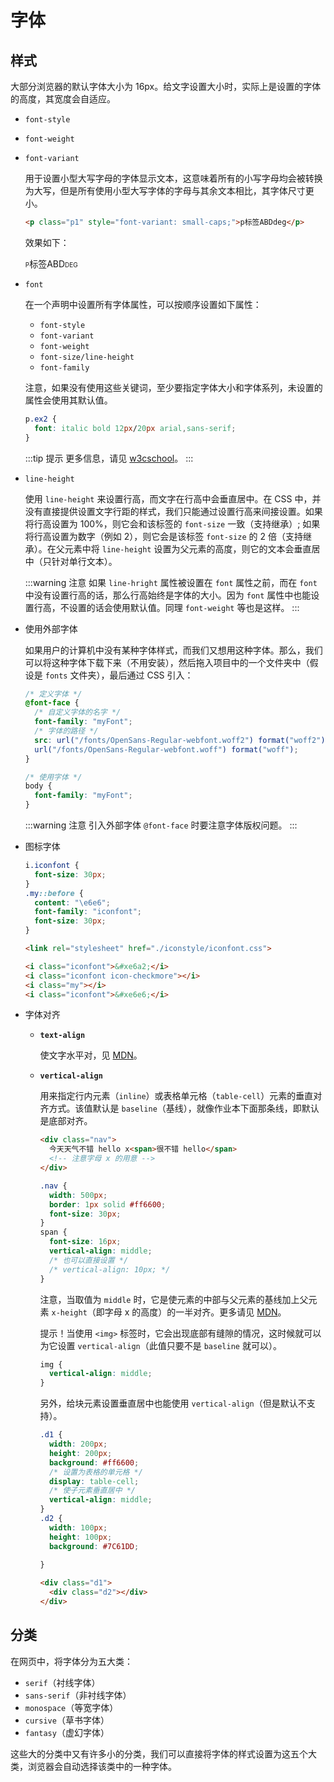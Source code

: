# 字体

## 样式

大部分浏览器的默认字体大小为 16px。给文字设置大小时，实际上是设置的字体的高度，其宽度会自适应。

- `font-style`  
- `font-weight`
- `font-variant`  
  
  用于设置小型大写字母的字体显示文本，这意味着所有的小写字母均会被转换为大写，但是所有使用小型大写字体的字母与其余文本相比，其字体尺寸更小。

  ```html
  <p class="p1" style="font-variant: small-caps;">p标签ABDdeg</p>
  ```

  效果如下：

  <p class="p1" style="font-variant: small-caps;">p标签ABDdeg</p>

- `font`  
  
  在一个声明中设置所有字体属性，可以按顺序设置如下属性：

  - `font-style`
  - `font-variant`
  - `font-weight`
  - `font-size/line-height`
  - `font-family`  

  注意，如果没有使用这些关键词，至少要指定字体大小和字体系列，未设置的属性会使用其默认值。  

  ```css
  p.ex2 {
    font: italic bold 12px/20px arial,sans-serif;
  }
  ```

  :::tip 提示
  更多信息，请见 [w3cschool](https://www.w3school.com.cn/cssref/index.asp#font)。
  :::

- `line-height`  

  使用 `line-height` 来设置行高，而文字在行高中会垂直居中。在 CSS 中，并没有直接提供设置文字行距的样式，我们只能通过设置行高来间接设置。如果将行高设置为 100%，则它会和该标签的 `font-size` 一致（支持继承）; 如果将行高设置为数字（例如 2），则它会是该标签 `font-size` 的 2 倍（支持继承）。在父元素中将 `line-height` 设置为父元素的高度，则它的文本会垂直居中（只针对单行文本）。

  :::warning 注意
  如果 `line-hright` 属性被设置在 `font` 属性之前，而在 `font` 中没有设置行高的话，那么行高始终是字体的大小。因为 `font` 属性中也能设置行高，不设置的话会使用默认值。同理 `font-weight` 等也是这样。
  :::

- 使用外部字体  

  如果用户的计算机中没有某种字体样式，而我们又想用这种字体。那么，我们可以将这种字体下载下来（不用安装），然后拖入项目中的一个文件夹中（假设是 `fonts` 文件夹），最后通过 CSS 引入：

  ```css
  /* 定义字体 */
  @font-face {
    /* 自定义字体的名字 */
    font-family: "myFont";
    /* 字体的路径 */
    src: url("/fonts/OpenSans-Regular-webfont.woff2") format("woff2"),
    url("/fonts/OpenSans-Regular-webfont.woff") format("woff");
  }

  /* 使用字体 */
  body {
    font-family: "myFont";
  }
  ```

  :::warning 注意
  引入外部字体 `@font-face` 时要注意字体版权问题。
  :::

- 图标字体  
  
  ```css
  i.iconfont {
    font-size: 30px;
  }
  .my::before {
    content: "\e6e6";
    font-family: "iconfont";
    font-size: 30px;
  }
  ```
  ```html
  <link rel="stylesheet" href="./iconstyle/iconfont.css">

  <i class="iconfont">&#xe6a2;</i>
  <i class="iconfont icon-checkmore"></i>
  <i class="my"></i>
  <i class="iconfont">&#xe6e6;</i>
  ```

- 字体对齐  
  
  - **`text-align`**  
    
    使文字水平对，见 [MDN](https://developer.mozilla.org/zh-CN/docs/Web/CSS/text-align)。

  - **`vertical-align`**  
    
    用来指定行内元素（`inline`）或表格单元格（`table-cell`）元素的垂直对齐方式。该值默认是 `baseline`（基线），就像作业本下面那条线，即默认是底部对齐。

    ```html
    <div class="nav">
      今天天气不错 hello x<span>很不错 hello</span>
      <!-- 注意字母 x 的用意 -->
    </div>
    ```
    ```css
    .nav {
      width: 500px;
      border: 1px solid #ff6600;
      font-size: 30px;
    }
    span {
      font-size: 16px;
      vertical-align: middle;
      /* 也可以直接设置 */
      /* vertical-align: 10px; */
    }
    ```

    注意，当取值为 `middle` 时，它是使元素的中部与父元素的基线加上父元素 `x-height`（即字母 x 的高度）的一半对齐。更多请见 [MDN](https://developer.mozilla.org/zh-CN/docs/Web/CSS/vertical-align)。
    
    提示！当使用 `<img>` 标签时，它会出现底部有缝隙的情况，这时候就可以为它设置 `vertical-align`（此值只要不是 `baseline` 就可以）。

    ```css
    img {
      vertical-align: middle;
    }
    ```

    另外，给块元素设置垂直居中也能使用 `vertical-align`（但是默认不支持）。

    ```css
    .d1 {
      width: 200px;
      height: 200px;
      background: #ff6600;
      /* 设置为表格的单元格 */
      display: table-cell;
      /* 使子元素垂直居中 */
      vertical-align: middle;
    }
    .d2 {
      width: 100px;
      height: 100px;
      background: #7C61DD;
        
    }
    ```
    ```html
    <div class="d1">
      <div class="d2"></div>
    </div>
    ```

## 分类

在网页中，将字体分为五大类：

- `serif`（衬线字体） 
- `sans-serif`（非衬线字体） 
- `monospace`（等宽字体） 
- `cursive`（草书字体）
- `fantasy`（虚幻字体）   

这些大的分类中又有许多小的分类，我们可以直接将字体的样式设置为这五个大类，浏览器会自动选择该类中的一种字体。
